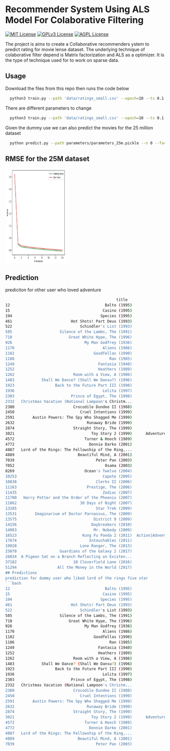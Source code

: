 # Recommender System Using ALS Model For Colaborative Filtering

[![MIT License](https://img.shields.io/badge/License-MIT-green.svg)](https://choosealicense.com/licenses/mit/)
[![GPLv3 License](https://img.shields.io/badge/License-GPL%20v3-yellow.svg)](https://opensource.org/licenses/)
[![AGPL License](https://img.shields.io/badge/license-AGPL-blue.svg)](http://www.gnu.org/licenses/agpl-3.0)


The project is aims to create a Collaborative recommenders ystem to predict rating for movie lense dataset. The underlying technique of colaborative filter depend is Matrix factorization and ALS as a optimizer. It is the type of technique used for to work on sparse data.




## Usage

Download the files from this repo then runs the code below

```bash
  python3 train.py --path 'data/ratings_small.csv' --epoch=10 --ts 0.1
```
There are different parameters to change
```bash
  python3 train.py --path 'data/ratings_small.csv' --epoch=10 --ts 0.1 lamda 0.01 thau 0.01
```
Given the dummy use we can also predict the movies for the 25 million dataset
```bash
  python predict.py --path parameters/parameters_25m.pickle --n 0 --fact 1
```

## RMSE for the 25M dataset
<img
  src="/docs/metrics_with_featues_25m_page-0001.jpg"
  alt="Alt text"
  title="Optional title"
  style="display: inline-block; max-width: 200px;height:300px">

## Prediction
prediciton for other user who loved adventure
```bash
                                                 title                                           genres
12                                          Balto (1995)                     Adventure|Animation|Children
15                                         Casino (1995)                                      Crime|Drama
194                                       Species (1995)                                    Horror|Sci-Fi
461                          Hot Shots! Part Deux (1993)                                Action|Comedy|War
522                              Schindler's List (1993)                                        Drama|War
585                     Silence of the Lambs, The (1991)                            Crime|Horror|Thriller
710                         Great White Hype, The (1996)                                           Comedy
926                                My Man Godfrey (1936)                                   Comedy|Romance
1170                                       Aliens (1986)                   Action|Adventure|Horror|Sci-Fi
1182                                   Goodfellas (1990)                                      Crime|Drama
1186                                          Ran (1985)                                        Drama|War
1249                                     Fantasia (1940)               Animation|Children|Fantasy|Musical
1252                                     Heathers (1989)                                           Comedy
1262                          Room with a View, A (1986)                                    Drama|Romance
1483            Shall We Dance? (Shall We Dansu?) (1996)                             Comedy|Drama|Romance
1923                  Back to the Future Part III (1990)                  Adventure|Comedy|Sci-Fi|Western
1936                                       Lolita (1997)                                    Drama|Romance
2303                         Prince of Egypt, The (1998)                                Animation|Musical
2332   Christmas Vacation (National Lampoon's Christm...                                           Comedy
2380                          Crocodile Dundee II (1988)                          Action|Adventure|Comedy
2450                             Cruel Intentions (1999)                                            Drama
2591        Austin Powers: The Spy Who Shagged Me (1999)                          Action|Adventure|Comedy
2632                                Runaway Bride (1999)                                   Comedy|Romance
2874                          Straight Story, The (1999)                                  Adventure|Drama
3021                                  Toy Story 2 (1999)      Adventure|Animation|Children|Comedy|Fantasy
4572                               Turner & Hooch (1989)                                     Comedy|Crime
4772                                 Donnie Darko (2001)                    Drama|Mystery|Sci-Fi|Thriller
4887   Lord of the Rings: The Fellowship of the Ring,...                                Adventure|Fantasy
4889                            Beautiful Mind, A (2001)                                    Drama|Romance
7039                                    Peter Pan (2003)                Action|Adventure|Children|Fantasy
7052                                        Osama (2003)                                            Drama
8269                               Ocean's Twelve (2004)                     Action|Comedy|Crime|Thriller
10253                                      Capote (2005)                                      Crime|Drama
10838                                   Clerks II (2006)                                           Comedy
11163                               Prestige, The (2006)                    Drama|Mystery|Sci-Fi|Thriller
11435                                      Zodiac (2007)                             Crime|Drama|Thriller
11700   Harry Potter and the Order of the Phoenix (2007)                     Adventure|Drama|Fantasy|IMAX
11862                            30 Days of Night (2007)                                  Horror|Thriller
13285                                   Star Trek (2009)                     Action|Adventure|Sci-Fi|IMAX
13531        Imaginarium of Doctor Parnassus, The (2009)                                    Drama|Fantasy
13575                                  District 9 (2009)                          Mystery|Sci-Fi|Thriller
14156                                 Daybreakers (2010)                     Action|Drama|Horror|Thriller
14983                                  Mr. Nobody (2009)                     Drama|Fantasy|Romance|Sci-Fi
16523                             Kung Fu Panda 2 (2011)  Action|Adventure|Animation|Children|Comedy|IMAX
17674                                Intouchables (2011)                                     Comedy|Drama
19928                            Lone Ranger, The (2013)                    Action|Adventure|Western|IMAX
25070                   Guardians of the Galaxy 2 (2017)                          Action|Adventure|Sci-Fi
26834  A Pigeon Sat on a Branch Reflecting on Existen...                                     Comedy|Drama
37182                         10 Cloverfield Lane (2016)                                         Thriller
51294                  All the Money in the World (2017)                     Crime|Drama|Mystery|Thriller
## Predictions
prediction for dummy user who liked lord of the rings five star
```bash
12                                          Balto (1995)                     Adventure|Animation|Children
15                                         Casino (1995)                                      Crime|Drama
194                                       Species (1995)                                    Horror|Sci-Fi
461                          Hot Shots! Part Deux (1993)                                Action|Comedy|War
522                              Schindler's List (1993)                                        Drama|War
585                     Silence of the Lambs, The (1991)                            Crime|Horror|Thriller
710                         Great White Hype, The (1996)                                           Comedy
926                                My Man Godfrey (1936)                                   Comedy|Romance
1170                                       Aliens (1986)                   Action|Adventure|Horror|Sci-Fi
1182                                   Goodfellas (1990)                                      Crime|Drama
1186                                          Ran (1985)                                        Drama|War
1249                                     Fantasia (1940)               Animation|Children|Fantasy|Musical
1252                                     Heathers (1989)                                           Comedy
1262                          Room with a View, A (1986)                                    Drama|Romance
1483            Shall We Dance? (Shall We Dansu?) (1996)                             Comedy|Drama|Romance
1923                  Back to the Future Part III (1990)                  Adventure|Comedy|Sci-Fi|Western
1936                                       Lolita (1997)                                    Drama|Romance
2303                         Prince of Egypt, The (1998)                                Animation|Musical
2332   Christmas Vacation (National Lampoon's Christm...                                           Comedy
2380                          Crocodile Dundee II (1988)                          Action|Adventure|Comedy
2450                             Cruel Intentions (1999)                                            Drama
2591        Austin Powers: The Spy Who Shagged Me (1999)                          Action|Adventure|Comedy
2632                                Runaway Bride (1999)                                   Comedy|Romance
2874                          Straight Story, The (1999)                                  Adventure|Drama
3021                                  Toy Story 2 (1999)      Adventure|Animation|Children|Comedy|Fantasy
4572                               Turner & Hooch (1989)                                     Comedy|Crime
4772                                 Donnie Darko (2001)                    Drama|Mystery|Sci-Fi|Thriller
4887   Lord of the Rings: The Fellowship of the Ring,...                                Adventure|Fantasy
4889                            Beautiful Mind, A (2001)                                    Drama|Romance
7039                                    Peter Pan (2003)                Action|Adventure|Children|Fantasy

